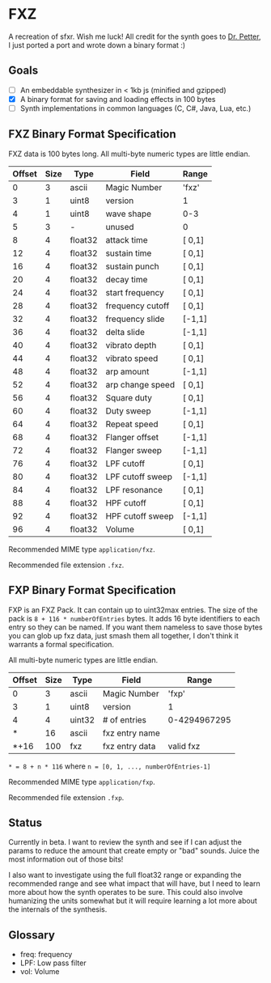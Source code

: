 FXZ
===

A recreation of sfxr. Wish me luck! All credit for the synth goes to [Dr. Petter](http://www.drpetter.se/project_sfxr.html),
I just ported a port and wrote down a binary format :)

Goals
-----

- [ ] An embeddable synthesizer in < 1kb js (minified and gzipped)
- [x] A binary format for saving and loading effects in 100 bytes
- [ ] Synth implementations in common languages (C, C#, Java, Lua, etc.)

FXZ Binary Format Specification
-------------------------------

FXZ data is 100 bytes long. All multi-byte numeric types are little endian.

| Offset | Size | Type    | Field            | Range  |
|--------|------|---------|------------------|--------|
|  0     | 3    | ascii   | Magic Number     | 'fxz'  |
|  3     | 1    | uint8   | version          | 1      |
|  4     | 1    | uint8   | wave shape       | 0-3    |
|  5     | 3    | -       | unused           | 0      |
|  8     | 4    | float32 | attack time      | [ 0,1] |
| 12     | 4    | float32 | sustain time     | [ 0,1] |
| 16     | 4    | float32 | sustain punch    | [ 0,1] |
| 20     | 4    | float32 | decay time       | [ 0,1] |
| 24     | 4    | float32 | start frequency  | [ 0,1] |
| 28     | 4    | float32 | frequency cutoff | [ 0,1] |
| 32     | 4    | float32 | frequency slide  | [-1,1] |
| 36     | 4    | float32 | delta slide      | [-1,1] |
| 40     | 4    | float32 | vibrato depth    | [ 0,1] |
| 44     | 4    | float32 | vibrato speed    | [ 0,1] |
| 48     | 4    | float32 | arp amount       | [-1,1] |
| 52     | 4    | float32 | arp change speed | [ 0,1] |
| 56     | 4    | float32 | Square duty      | [ 0,1] |
| 60     | 4    | float32 | Duty sweep       | [-1,1] |
| 64     | 4    | float32 | Repeat speed     | [ 0,1] |
| 68     | 4    | float32 | Flanger offset   | [-1,1] |
| 72     | 4    | float32 | Flanger sweep    | [-1,1] |
| 76     | 4    | float32 | LPF cutoff       | [ 0,1] |
| 80     | 4    | float32 | LPF cutoff sweep | [-1,1] |
| 84     | 4    | float32 | LPF resonance    | [ 0,1] |
| 88     | 4    | float32 | HPF cutoff       | [ 0,1] |
| 92     | 4    | float32 | HPF cutoff sweep | [-1,1] |
| 96     | 4    | float32 | Volume           | [ 0,1] |

Recommended MIME type `application/fxz`.

Recommended file extension `.fxz`.

FXP Binary Format Specification
-------------------------------

FXP is an FXZ Pack. It can contain up to uint32max entries. The size of the
pack is `8 + 116 * numberOfEntries` bytes. It adds 16 byte identifiers to each
entry so they can be named. If you want them nameless to save those bytes you
can glob up fxz data, just smash them all together, I don't think it warrants a
formal specification.

All multi-byte numeric types are little endian.

| Offset | Size | Type    | Field            | Range        |
|--------|------|---------|------------------|--------------|
|  0     | 3    | ascii   | Magic Number     | 'fxp'        |
|  3     | 1    | uint8   | version          | 1            |
|  4     | 4    | uint32  | # of entries     | 0-4294967295 |
|  *     | 16   | ascii   | fxz entry name   |              |
|  *+16  | 100  | fxz     | fxz entry data   | valid fxz    |

`* = 8 + n * 116` where `n = [0, 1, ..., numberOfEntries-1]`

Recommended MIME type `application/fxp`.

Recommended file extension `.fxp`.

Status
------

Currently in beta. I want to review the synth and see if I can adjust the params
to reduce the amount that create empty or "bad" sounds. Juice the most
information out of those bits!

I also want to investigate using the full float32 range or expanding the
recommended range and see what impact that will have, but I need to learn more
about how the synth operates to be sure. This could also involve humanizing the
units somewhat but it will require learning a lot more about the internals of
the synthesis.

Glossary
------

- freq: frequency
- LPF: Low pass filter
- vol: Volume
